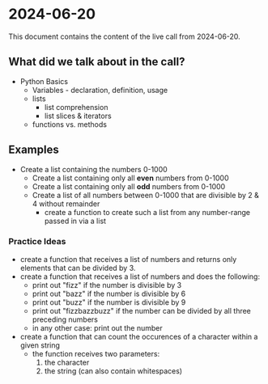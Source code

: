 # 2024-06-20

This document contains the content of the live call from 2024-06-20.

## What did we talk about in the call?

- Python Basics
    - Variables - declaration, definition, usage
    - lists
        - list comprehension
        - list slices & iterators
    - functions vs. methods

## Examples

- Create a list containing the numbers 0-1000
    - Create a list containing only all **even** numbers from 0-1000
    - Create a list containing only all **odd** numbers from 0-1000
    - Create a list of all numbers between 0-1000 that are divisible by 2 & 4 without remainder
        - create a function to create such a list from any number-range passed in via a list

### Practice Ideas

- create a function that receives a list of numbers and returns only elements that can be divided by 3.
- create a function that receives a list of numbers and does the following:
    - print out "fizz" if the number is divisible by 3
    - print out "bazz" if the number is divisible by 6
    - print out "buzz" if the number is divisible by 9
    - print out "fizzbazzbuzz" if the number can be divided by all three preceding numbers
    - in any other case: print out the number
- create a function that can count the occurences of a character within a given string
    - the function receives two parameters: 
        1. the character
        2. the string (can also contain whitespaces)